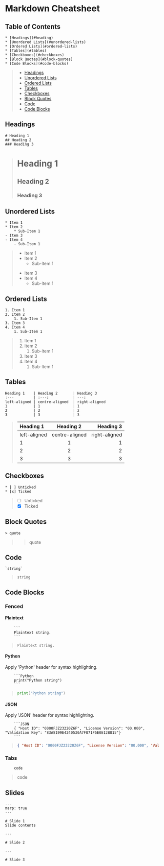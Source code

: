 # Markdown Cheatsheet

## Table of Contents
```
* [Headings](#heading)
* [Unordered Lists](#unordered-lists)
* [Ordered Lists](#ordered-lists)
* [Tables](#tables)
* [Checkboxes](#checkboxes)
* [Block Quotes](#block-quotes)
* [Code Blocks](#code-blocks)
```

> * [Headings](#heading)
> * [Unordered Lists](#unordered-lists)
> * [Ordered Lists](#ordered-lists)
> * [Tables](#tables)
> * [Checkboxes](#checkboxes)
> * [Block Quotes](#block-quotes)
> * [Code](#code)
> * [Code Blocks](#code-blocks)

## Headings
```
# Heading 1
## Heading 2
### Heading 3
```

> # Heading 1
> ## Heading 2
> ### Heading 3

## Unordered Lists
```
* Item 1
* Item 2
    * Sub-Item 1
- Item 3
- Item 4
    - Sub-Item 1
```

> * Item 1
> * Item 2
>     * Sub-Item 1
> - Item 3
> - Item 4
>     - Sub-Item 1

## Ordered Lists
```
1. Item 1
2. Item 2
    1. Sub-Item 1
3. Item 3
4. Item 4
    1. Sub-Item 1
```

> 1. Item 1
> 2. Item 2
>     1. Sub-Item 1
> 3. Item 3
> 4. Item 4
>     1. Sub-Item 1

## Tables
```
Heading 1    | Heading 2       | Heading 3
:---         | :---:           | ---:
left-aligned | centre-aligned  | right-aligned
1            | 1               | 1
2            | 2               | 2
3            | 3               | 3
```

> Heading 1    | Heading 2       | Heading 3
> :---         | :---:           | ---:
> left-aligned | centre-aligned  | right-aligned
> 1            | 1               | 1
> 2            | 2               | 2
> 3            | 3               | 3

## Checkboxes
```
* [ ] Unticked
* [x] Ticked
```

> * [ ] Unticked
> * [x] Ticked

## Block Quotes
```
> quote
```

> > quote

## Code
```
`string`
```

> `string`

## Code Blocks
### Fenced
#### Plaintext    
```
    ```
    Plaintext string.
    ```
```

> ```
> Plaintext string.
> ```

#### Python
Apply 'Python' header for syntax highlighting.

```
    ```Python
    print("Python string")
    ```
```

> ```Python
> print("Python string")
> ```

#### JSON
Apply 'JSON' header for syntax highlighting.

```
    ```JSON
    { "Host ID": "0000FJZ23220Z6F", "License Version": "00.000", "Validation Key": "83A8199E4340530A7F871F5E0E12B815"}
    ```
```

> ```JSON
> { "Host ID": "0000FJZ23220Z6F", "License Version": "00.000", "Validation Key": "83A8199E4340530A7F871F5E0E12B815"}
> ```

### Tabs
```
    code
```

>    code

## Slides
```
---
marp: true
---

# Slide 1
Slide contents

---

# Slide 2

---

# Slide 3

```
